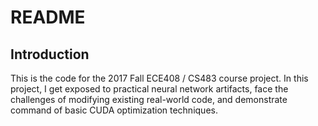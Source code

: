 # README

## Introduction

This is the code for the 2017 Fall ECE408 / CS483 course project.
In this project, I get exposed to practical neural network artifacts, face the challenges of modifying existing real-world code, and demonstrate command of basic CUDA optimization techniques.

